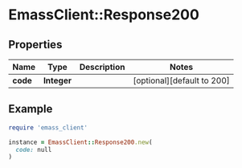 # EmassClient::Response200

## Properties

| Name | Type | Description | Notes |
| ---- | ---- | ----------- | ----- |
| **code** | **Integer** |  | [optional][default to 200] |

## Example

```ruby
require 'emass_client'

instance = EmassClient::Response200.new(
  code: null
)
```

